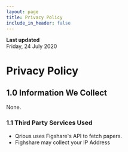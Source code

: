 ```yaml
---
layout: page
title: Privacy Policy
include_in_header: false
---
```


**Last updated**  
Friday, 24 July 2020

# Privacy Policy

## 1.0 Information We Collect

None.

### 1.1 Third Party Services Used
- Qrious uses Figshare's API to fetch papers.
- Fighshare may collect your IP Address